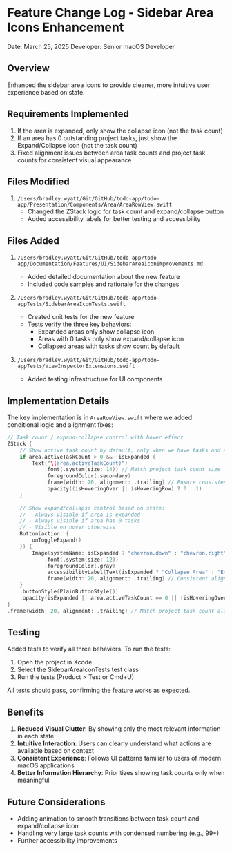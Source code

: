 # Feature Change Log - Sidebar Area Icons Enhancement

Date: March 25, 2025
Developer: Senior macOS Developer

## Overview
Enhanced the sidebar area icons to provide cleaner, more intuitive user experience based on state.

## Requirements Implemented
1. If the area is expanded, only show the collapse icon (not the task count)
2. If an area has 0 outstanding project tasks, just show the Expand/Collapse icon (not the task count)
3. Fixed alignment issues between area task counts and project task counts for consistent visual appearance

## Files Modified
1. `/Users/bradley.wyatt/Git/GitHub/todo-app/todo-app/Presentation/Components/Area/AreaRowView.swift`
   - Changed the ZStack logic for task count and expand/collapse button
   - Added accessibility labels for better testing and accessibility

## Files Added
1. `/Users/bradley.wyatt/Git/GitHub/todo-app/todo-app/Documentation/Features/UI/SidebarAreaIconImprovements.md`
   - Added detailed documentation about the new feature
   - Included code samples and rationale for the changes

2. `/Users/bradley.wyatt/Git/GitHub/todo-app/todo-appTests/SidebarAreaIconTests.swift`
   - Created unit tests for the new feature
   - Tests verify the three key behaviors:
     - Expanded areas only show collapse icon
     - Areas with 0 tasks only show expand/collapse icon
     - Collapsed areas with tasks show count by default

3. `/Users/bradley.wyatt/Git/GitHub/todo-app/todo-appTests/ViewInspectorExtensions.swift`
   - Added testing infrastructure for UI components

## Implementation Details
The key implementation is in `AreaRowView.swift` where we added conditional logic and alignment fixes:

```swift
// Task count / expand-collapse control with hover effect
ZStack {
    // Show active task count by default, only when we have tasks and area is not expanded
    if area.activeTaskCount > 0 && !isExpanded {
        Text("\(area.activeTaskCount)")
            .font(.system(size: 14)) // Match project task count size
            .foregroundColor(.secondary)
            .frame(width: 20, alignment: .trailing) // Ensure consistent width and alignment
            .opacity((isHoveringOver || isHoveringRow) ? 0 : 1)
    }
    
    // Show expand/collapse control based on state:
    // - Always visible if area is expanded
    // - Always visible if area has 0 tasks
    // - Visible on hover otherwise
    Button(action: {
        onToggleExpand()
    }) {
        Image(systemName: isExpanded ? "chevron.down" : "chevron.right")
            .font(.system(size: 12))
            .foregroundColor(.gray)
            .accessibilityLabel(Text(isExpanded ? "Collapse Area" : "Expand Area"))
            .frame(width: 20, alignment: .trailing) // Consistent alignment with count
    }
    .buttonStyle(PlainButtonStyle())
    .opacity(isExpanded || area.activeTaskCount == 0 || (isHoveringOver || isHoveringRow) ? 1 : 0)
}
.frame(width: 20, alignment: .trailing) // Match project task count alignment
```

## Testing
Added tests to verify all three behaviors. To run the tests:
1. Open the project in Xcode
2. Select the SidebarAreaIconTests test class
3. Run the tests (Product > Test or Cmd+U)

All tests should pass, confirming the feature works as expected.

## Benefits
1. **Reduced Visual Clutter**: By showing only the most relevant information in each state
2. **Intuitive Interaction**: Users can clearly understand what actions are available based on context
3. **Consistent Experience**: Follows UI patterns familiar to users of modern macOS applications
4. **Better Information Hierarchy**: Prioritizes showing task counts only when meaningful

## Future Considerations
- Adding animation to smooth transitions between task count and expand/collapse icon
- Handling very large task counts with condensed numbering (e.g., 99+)
- Further accessibility improvements
